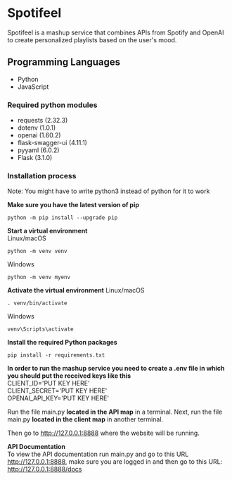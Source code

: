 # Spotifeel

Spotifeel is a mashup service that combines APIs from Spotify and OpenAI to create personalized playlists based on the user's mood.

## Programming Languages

- Python
- JavaScript

### Required python modules

- requests (2.32.3)
- dotenv (1.0.1)
- openai (1.60.2)
- flask-swagger-ui (4.11.1)
- pyyaml (6.0.2)
- Flask (3.1.0)

### Installation process

Note: You might have to write python3 instead of python for it to work

**Make sure you have the latest version of pip**

```
python -m pip install --upgrade pip
```

**Start a virtual environment**\
Linux/macOS

```
python -m venv venv
```

Windows

```
python -m venv myenv
```

**Activate the virtual environment**
Linux/macOS

```
. venv/bin/activate
```

Windows

```
venv\Scripts\activate
```

**Install the required Python packages**
```
pip install -r requirements.txt
```

**In order to run the mashup service you need to create a .env file in which you should put the received keys like this**\
CLIENT_ID='PUT KEY HERE'\
CLIENT_SECRET='PUT KEY HERE'\
OPENAI_API_KEY='PUT KEY HERE'

Run the file main.py **located in the API map** in a terminal.
Next, run the file main.py **located in the client map** in another terminal.

Then go to <http://127.0.0.1:8888> where the website will be running.

**API Documentation**\
To view the API documentation run main.py and go to this URL <http://127.0.0.1:8888>, make sure you are logged in and then go to this URL: <http://127.0.0.1:8888/docs>
